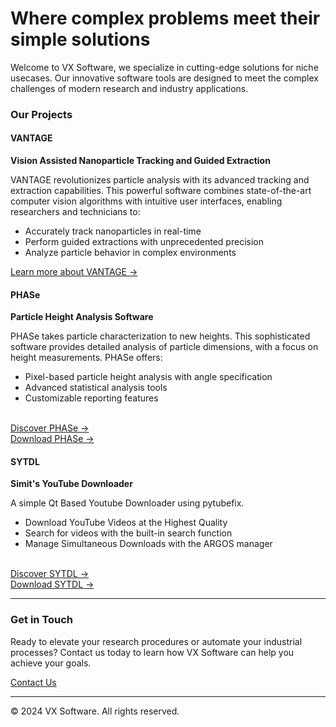 # Where complex problems meet their simple solutions


Welcome to VX Software, we specialize in cutting-edge solutions for niche usecases. Our innovative software tools are designed to meet the complex challenges of modern research and industry applications.

### Our Projects

#### VANTAGE
**Vision Assisted Nanoparticle Tracking and Guided Extraction**

VANTAGE revolutionizes particle analysis with its advanced tracking and extraction capabilities. This powerful software combines state-of-the-art computer vision algorithms with intuitive user interfaces, enabling researchers and technicians to:

- Accurately track nanoparticles in real-time
- Perform guided extractions with unprecedented precision
- Analyze particle behavior in complex environments

[Learn more about VANTAGE →](https://vxco.github.io/VANTAGE/)

#### PHASe
**Particle Height Analysis Software**

PHASe takes particle characterization to new heights. This sophisticated software provides detailed analysis of particle dimensions, with a focus on height measurements. PHASe offers:

- Pixel-based particle height analysis with angle specification
- Advanced statistical analysis tools
- Customizable reporting features

<br>  [Discover PHASe →](https://github.com/vxco/PHASe)
<br>  [Download PHASe →](https://github.com/vxco/PHASe/releases/latest)

#### SYTDL
**Simit's YouTube Downloader**

A simple Qt Based Youtube Downloader using pytubefix.

- Download YouTube Videos at the Highest Quality
- Search for videos with the built-in search function
- Manage Simultaneous Downloads with the ARGOS manager

<br> [Discover SYTDL →](https://github.com/vxco/sytdl)
<br> [Download SYTDL →](https://github.com/vxco/sytdl/releases/latest)

---

### Get in Touch

Ready to elevate your research procedures or automate your industrial processes? Contact us today to learn how VX Software can help you achieve your goals.

[Contact Us](mailto:software.vxco@gmail.com)

---

© 2024 VX Software. All rights reserved.
